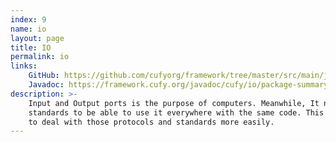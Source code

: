 ```yaml
---
index: 9
name: io
layout: page
title: IO
permalink: io
links:
    GitHub: https://github.com/cufyorg/framework/tree/master/src/main/java/cufy/io
    Javadoc: https://framework.cufy.org/javadoc/cufy/io/package-summary.html
description: >-
    Input and Output ports is the purpose of computers. Meanwhile, It needs protocols and
    standards to be able to use it everywhere with the same code. This package provides utilities
    to deal with those protocols and standards more easily.
---
```

